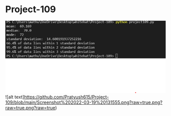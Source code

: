 # Project-109
![alt text](https://github.com/Pratyush615/Project-109/blob/main/Screenshot%202022-03-19%20130708.png?raw=true.png?raw=true.png?raw=true)
![alt text]https://github.com/Pratyush615/Project-109/blob/main/Screenshot%202022-03-19%20131555.png?raw=true.png?raw=true.png?raw=true)


